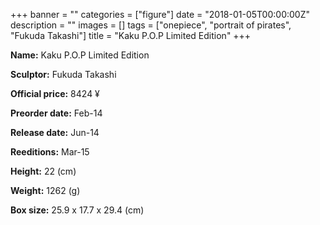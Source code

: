 +++
banner = ""
categories = ["figure"]
date = "2018-01-05T00:00:00Z"
description = ""
images = []
tags = ["onepiece", "portrait of pirates", "Fukuda Takashi"]
title = "Kaku P.O.P Limited Edition"
+++

**Name:** Kaku P.O.P Limited Edition

**Sculptor:** Fukuda Takashi

**Official price:** 8424 ¥

**Preorder date:** Feb-14

**Release date:** Jun-14

**Reeditions:** Mar-15

**Height:** 22 (cm)

**Weight:** 1262 (g)

**Box size:** 25.9 x 17.7 x 29.4 (cm)


